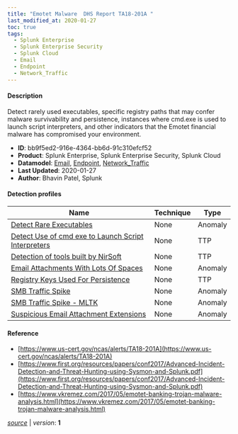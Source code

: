 ```yaml
---
title: "Emotet Malware  DHS Report TA18-201A "
last_modified_at: 2020-01-27
toc: true
tags:
  - Splunk Enterprise
  - Splunk Enterprise Security
  - Splunk Cloud
  - Email
  - Endpoint
  - Network_Traffic
---
```


#### Description

Detect rarely used executables, specific registry paths that may confer malware survivability and persistence, instances where cmd.exe is used to launch script interpreters, and other indicators that the Emotet financial malware has compromised your environment.

- **ID**: bb9f5ed2-916e-4364-bb6d-91c310efcf52
- **Product**: Splunk Enterprise, Splunk Enterprise Security, Splunk Cloud
- **Datamodel**: [Email](https://docs.splunk.com/Documentation/CIM/latest/User/Email), [Endpoint](https://docs.splunk.com/Documentation/CIM/latest/User/Endpoint), [Network_Traffic](https://docs.splunk.com/Documentation/CIM/latest/User/NetworkTraffic)
- **Last Updated**: 2020-01-27
- **Author**: Bhavin Patel, Splunk

#### Detection profiles

| Name        | Technique   | Type         |
| ----------- | ----------- |--------------|
| [Detect Rare Executables](/endpoint/detect_rare_executables/) | None | Anomaly |
| [Detect Use of cmd exe to Launch Script Interpreters](/endpoint/detect_use_of_cmd_exe_to_launch_script_interpreters/) | None | TTP |
| [Detection of tools built by NirSoft](/endpoint/detection_of_tools_built_by_nirsoft/) | None | TTP |
| [Email Attachments With Lots Of Spaces](/application/email_attachments_with_lots_of_spaces/) | None | Anomaly |
| [Registry Keys Used For Persistence](/endpoint/registry_keys_used_for_persistence/) | None | TTP |
| [SMB Traffic Spike](/network/smb_traffic_spike/) | None | Anomaly |
| [SMB Traffic Spike - MLTK](/network/smb_traffic_spike_-_mltk/) | None | Anomaly |
| [Suspicious Email Attachment Extensions](/application/suspicious_email_attachment_extensions/) | None | Anomaly |

#### Reference

* [https://www.us-cert.gov/ncas/alerts/TA18-201A](https://www.us-cert.gov/ncas/alerts/TA18-201A)
* [https://www.first.org/resources/papers/conf2017/Advanced-Incident-Detection-and-Threat-Hunting-using-Sysmon-and-Splunk.pdf](https://www.first.org/resources/papers/conf2017/Advanced-Incident-Detection-and-Threat-Hunting-using-Sysmon-and-Splunk.pdf)
* [https://www.vkremez.com/2017/05/emotet-banking-trojan-malware-analysis.html](https://www.vkremez.com/2017/05/emotet-banking-trojan-malware-analysis.html)



[_source_](https://github.com/splunk/security_content/tree/develop/stories/emotet_malware__dhs_report_ta18-201a_.yml) | _version_: **1**